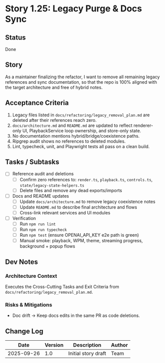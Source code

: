 # Story 1.25: Legacy Purge & Docs Sync

## Status
Done

## Story
As a maintainer finalizing the refactor,
I want to remove all remaining legacy references and sync documentation,
so that the repo is 100% aligned with the target architecture and free of hybrid notes.

## Acceptance Criteria
1. Legacy files listed in `docs/refactoring/legacy_removal_plan.md` are deleted after their references reach zero.
2. `docs/architecture.md` and `README.md` are updated to reflect renderer-only UI, PlaybackService loop ownership, and store-only state.
3. No documentation mentions hybrid/bridge/coexistence paths.
4. Ripgrep audit shows no references to deleted modules.
5. Lint, typecheck, unit, and Playwright tests all pass on a clean build.

## Tasks / Subtasks
- [ ] Reference audit and deletions
  - [ ] Confirm zero references to: `render.ts`, `playback.ts`, `controls.ts`, `state/legacy-state-helpers.ts`
  - [ ] Delete files and remove any dead exports/imports
- [ ] Docs and README updates
  - [ ] Update `docs/architecture.md` to remove legacy coexistence notes
  - [ ] Update `README.md` to describe final architecture and flows
  - [ ] Cross-link relevant services and UI modules
- [ ] Verification
  - [ ] Run `npm run lint`
  - [ ] Run `npm run typecheck`
  - [ ] Run `npm test` (ensure OPENAI_API_KEY e2e path is green)
  - [ ] Manual smoke: playback, WPM, theme, streaming progress, background + popup flows

## Dev Notes
### Architecture Context
Executes the Cross-Cutting Tasks and Exit Criteria from `docs/refactoring/legacy_removal_plan.md`.

### Risks & Mitigations
- Doc drift → Keep docs edits in the same PR as code deletions.

## Change Log
| Date | Version | Description | Author |
|------|---------|-------------|--------|
| 2025-09-26 | 1.0 | Initial story draft | Team |
